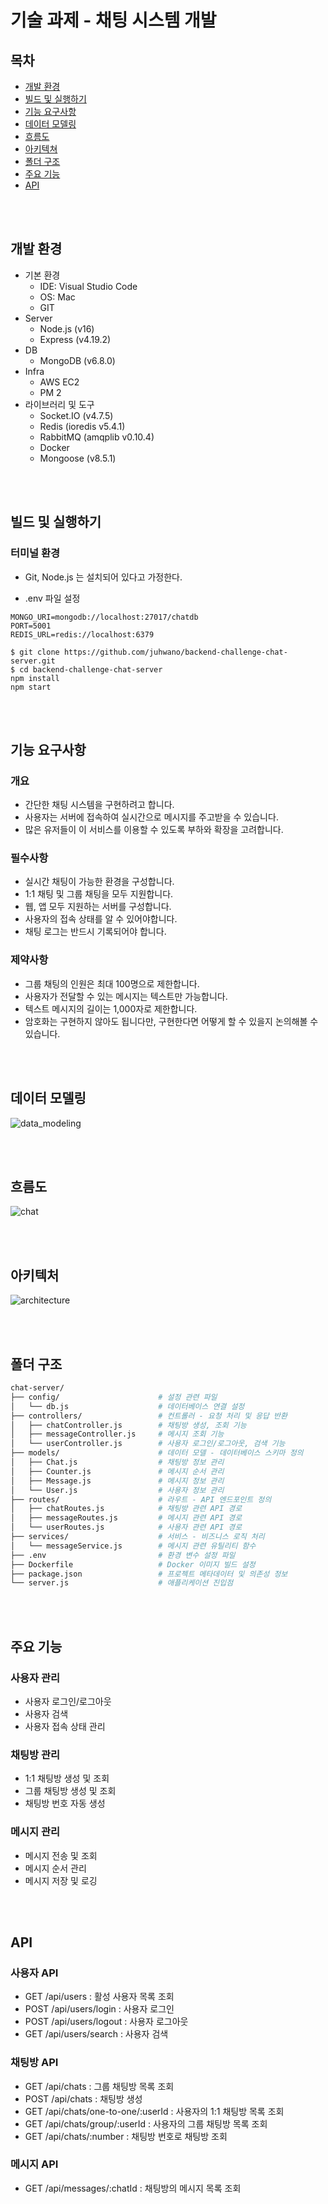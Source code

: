 # 기술 과제 - 채팅 시스템 개발
## 목차
- [개발 환경](#개발-환경)
- [빌드 및 실행하기](#빌드-및-실행하기)
- [기능 요구사항](#기능-요구사항)
- [데이터 모델링](#데이터-모델링)
- [흐름도](#흐름도)
- [아키텍쳐](#아키텍처)
- [폴더 구조](#폴더-구조)
- [주요 기능](#주요-기능)
- [API](#api)

<br/><br/>

## 개발 환경
- 기본 환경
    - IDE: Visual Studio Code
    - OS: Mac
    - GIT
- Server
    - Node.js (v16)
    - Express (v4.19.2)
- DB
    - MongoDB (v6.8.0)
- Infra
    - AWS EC2
    - PM 2
- 라이브러리 및 도구
    - Socket.IO (v4.7.5)
    - Redis (ioredis v5.4.1)
    - RabbitMQ (amqplib v0.10.4)
    - Docker
    - Mongoose (v8.5.1)

<br/><br/>

## 빌드 및 실행하기
### 터미널 환경
- Git, Node.js 는 설치되어 있다고 가정한다.

- .env 파일 설정
```plaintext
MONGO_URI=mongodb://localhost:27017/chatdb
PORT=5001
REDIS_URL=redis://localhost:6379
```
```
$ git clone https://github.com/juhwano/backend-challenge-chat-server.git
$ cd backend-challenge-chat-server
npm install
npm start
```

<br/><br/>

## 기능 요구사항
### 개요
- 간단한 채팅 시스템을 구현하려고 합니다.
- 사용자는 서버에 접속하여 실시간으로 메시지를 주고받을 수 있습니다.
- 많은 유저들이 이 서비스를 이용할 수 있도록 부하와 확장을 고려합니다.
  
### 필수사항
- 실시간 채팅이 가능한 환경을 구성합니다.
- 1:1 채팅 및 그룹 채팅을 모두 지원합니다.
- 웹, 앱 모두 지원하는 서버를 구성합니다.
- 사용자의 접속 상태를 알 수 있어야합니다.
- 채팅 로그는 반드시 기록되어야 합니다.
  
### 제약사항
- 그룹 채팅의 인원은 최대 100명으로 제한합니다.
- 사용자가 전달할 수 있는 메시지는 텍스트만 가능합니다.
- 텍스트 메시지의 길이는 1,000자로 제한합니다.
- 암호화는 구현하지 않아도 됩니다만, 구현한다면 어떻게 할 수 있을지 논의해볼 수 있습니다.

<br/><br/>

## 데이터 모델링
![data_modeling](https://github.com/user-attachments/assets/8f9e9a15-802b-4173-b708-50bbb5eb96a3)

<br/><br/>

## 흐름도
![chat](https://github.com/user-attachments/assets/2d924b44-8892-4617-aa83-b1497c701d87)

<br/><br/>

## 아키텍처
![architecture](https://github.com/user-attachments/assets/98a07b08-4a90-4fad-b376-dc655f27a898)

<br/><br/>

## 폴더 구조
```bash
chat-server/
├── config/                      # 설정 관련 파일
│   └── db.js                    # 데이터베이스 연결 설정
├── controllers/                 # 컨트롤러 - 요청 처리 및 응답 반환
│   ├── chatController.js        # 채팅방 생성, 조회 기능
│   ├── messageController.js     # 메시지 조회 기능
│   └── userController.js        # 사용자 로그인/로그아웃, 검색 기능
├── models/                      # 데이터 모델 - 데이터베이스 스키마 정의
│   ├── Chat.js                  # 채팅방 정보 관리
│   ├── Counter.js               # 메시지 순서 관리
│   ├── Message.js               # 메시지 정보 관리
│   └── User.js                  # 사용자 정보 관리
├── routes/                      # 라우트 - API 엔드포인트 정의
│   ├── chatRoutes.js            # 채팅방 관련 API 경로
│   ├── messageRoutes.js         # 메시지 관련 API 경로
│   └── userRoutes.js            # 사용자 관련 API 경로
├── services/                    # 서비스 - 비즈니스 로직 처리
│   └── messageService.js        # 메시지 관련 유틸리티 함수
├── .env                         # 환경 변수 설정 파일
├── Dockerfile                   # Docker 이미지 빌드 설정
├── package.json                 # 프로젝트 메타데이터 및 의존성 정보
└── server.js                    # 애플리케이션 진입점
```

<br/><br/>

## 주요 기능
### 사용자 관리
- 사용자 로그인/로그아웃
- 사용자 검색
- 사용자 접속 상태 관리
### 채팅방 관리
- 1:1 채팅방 생성 및 조회
- 그룹 채팅방 생성 및 조회
- 채팅방 번호 자동 생성
### 메시지 관리
- 메시지 전송 및 조회
- 메시지 순서 관리
- 메시지 저장 및 로깅

<br/><br/>

## API
### 사용자 API
- GET /api/users : 활성 사용자 목록 조회
- POST /api/users/login : 사용자 로그인
- POST /api/users/logout : 사용자 로그아웃
- GET /api/users/search : 사용자 검색
### 채팅방 API
- GET /api/chats : 그룹 채팅방 목록 조회
- POST /api/chats : 채팅방 생성
- GET /api/chats/one-to-one/:userId : 사용자의 1:1 채팅방 목록 조회
- GET /api/chats/group/:userId : 사용자의 그룹 채팅방 목록 조회
- GET /api/chats/:number : 채팅방 번호로 채팅방 조회
### 메시지 API
- GET /api/messages/:chatId : 채팅방의 메시지 목록 조회
